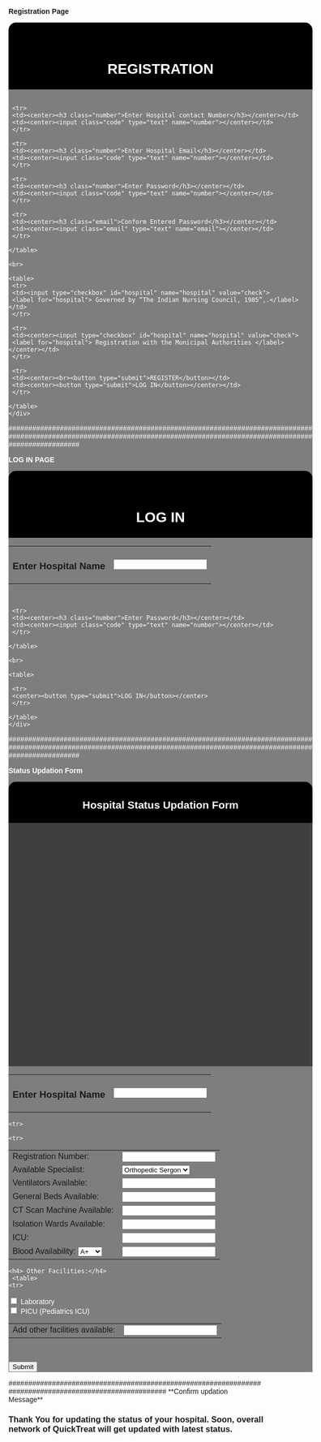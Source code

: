 **Registration Page**

<!doctype html>
<html>
 <head>
  <title> QuickTreat</title>
  <style type="text/css">
  {
  margin:0;
  padding:0;
  }
  body
  {
  background-image:url(wallpaper.jpg);
  background-position:center;
  background-size:cover;
  font-family:sans-serif;
  margin-top:40px;
  }
  .regform{
  width:600px;
  background-color:rgb(0,0,0,6);
  margin:auto;
  color:#FFFFFF;
  padding:5px 0px 5px 0px;
  text-align:center;
  border-radius:15px 15px 0px 0px;
  }
  .main
  {
  background-color:rgb(0,0,0,0.5);
  width:600px;
  margin:auto;
  color:#FFFFFF;
  }
  
  </style>
 </head>
 <body>
  <div class="regform">
  <center><h1><br>REGISTRATION</h1></center>
  </div>
  <div class="main">
   <form>
   <table background >
    <div id="name">
	<br>
	 <tr>
	 <td><center><h3 class="name">Enter Hospital Name</h3></center></td>
	 <td><center><input class="name" type="text" name="name"></center></td>
	 </tr>
	 
	 <tr>
	 <td><center><h3 class="number">Enter Hospital contact Number</h3></center></td>
	 <td><center><input class="code" type="text" name="number"></center></td>
	 </tr>	
	 
     <tr>
	 <td><center><h3 class="number">Enter Hospital Email</h3></center></td>
	 <td><center><input class="code" type="text" name="number"></center></td>
	 </tr>
	 
	 <tr>
	 <td><center><h3 class="number">Enter Password</h3></center></td>
	 <td><center><input class="code" type="text" name="number"></center></td>
	 </tr>
	 
	 <tr>
	 <td><center><h3 class="email">Conform Entered Password</h3></center></td>
	 <td><center><input class="email" type="text" name="email"></center></td>
	 </tr>
	 
   	</table>
	
	<br>
	
	<table> 
	 <tr>
	 <td><input type="checkbox" id="hospital" name="hospital" value="check">
     <label for="hospital"> Governed by “The Indian Nursing Council, 1985”,.</label></td>
	 </tr>

	 <tr>
	 <td><center><input type="checkbox" id="hospital" name="hospital" value="check">
     <label for="hospital"> Registration with the Municipal Authorities </label></center></td>
	 </tr>
	
	 <tr>
	 <td><center><br><button type="submit">REGISTER</button></td>
	 <td><center><button type="submit">LOG IN</button></center></td>
	 </tr>
	 
	</table>
    </div>
   </form>   
  </div>   
 </body> 
</html>


############################################################################################################################################################################

**LOG IN PAGE**

<!doctype html>
<html>
 <head>
  <title> QuickTreat</title>
  <style type="text/css">
  {
  margin:0;
  padding:0;
  }
  body
  {
  background-image:url(wallpaper.jpg);
  background-position:center;
  background-size:cover;
  font-family:sans-serif;
  margin-top:40px;
  }
  .regform{
  width:600px;
  background-color:rgb(0,0,0,6);
  margin:auto;
  color:#FFFFFF;
  padding:5px 0px 5px 0px;
  text-align:center;
  border-radius:15px 15px 0px 0px;
  }
  .main
  {
  background-color:rgb(0,0,0,0.5);
  width:600px;
  margin:auto;
  color:#FFFFFF;
  }
  
  </style>
 </head>
 <body>
  <div class="regform">
  <center><h1><br>LOG IN</h1></center>
  </div>
  <div class="main">
   <form>
   <table background >
    <div id="name">
	<br>
	 <tr>
	 <td><center><h3 class="name">Enter Hospital Name</h3></center></td>
	 <td><center><input class="name" type="text" name="name"></center></td>
	 </tr>
	 
	 
	 <tr>
	 <td><center><h3 class="number">Enter Password</h3></center></td>
	 <td><center><input class="code" type="text" name="number"></center></td>
	 </tr>
	 
   	</table>
	
	<br>
	
	<table> 
	 
	 <tr>
	 <center><button type="submit">LOG IN</button></center>
	 </tr>
	 
	</table>
    </div>
   </form>   
  </div>   
 </body> 
</html>  
 
 
############################################################################################################################################################################
 
 **Status Updation Form**
 
 <!DOCTYPE html>
<html>

<head>
  <title>QuickTreat</title>
  <style type="text/css">
  {
  margin:0;
  padding:0;
  }
  body
  {
  background-image:url(Background.jpg);
  background-position:center;
  background-size:cover;
  font-family:sans-serif;
  margin-top:40px;
  }
  .updtform{
  width:600px;
  background-color:rgb(0,0,0,6);
  margin:auto;
  color:#FFFFFF;
  padding:5px 0px 5px 0px;
  text-align:center;
  border-radius:15px 15px 0px 0px;
  }
  .content
  {
  background-color:rgb(0,0,0,0.5);
  width:600px;
  height: 450px;
  padding:25px 0px 5px 0px;
  margin:auto;
  color:#FFFFFF;
  }
  
  </style>
</head>
<body>
  <div class="updtform">
<h2>Hospital Status Updation Form</h2>
</div>
<div class="content">
<form action="confirmupdation.html"><center>
  <table background >
    <div id="name">
  
<tr>
 <td> <label for="regnum">Registration Number: </label> </td>
  <td> <input type="text" id="regnum" name="regnum" > <br></td>
 </tr>
<tr>
     <td><label for="specialistavbl">Available Specialist: </label></td>
  <td><select name = "dropdown"> 
  <option value = "Orthopedic Sergon" selected>Orthopedic Sergon</option>
  <option value = "Eye Specialist">Eye Specialist</option>
  <option value = "NeuroSergon">NeuroSergon</option>  
  <option value = "Gynacologist">Gynacologist</option>
 <option value = "ENT">ENT Specialist</option></td>
  </tr>

 <tr>
   <td><label for="Ventilators">Ventilators Available: </label> </td>
   <td>  <input type="Number" id="ventnum" name="ventnum" > <br> </td>
    </tr>


    <tr>
 <td><label for="GenBeds">General Beds Available: </label> </td>
    <td> <input type="Number" id="bednum" name="bednum" ><br>  </td>
    </tr>
    <tr>
   <td><label for="ctscan">CT Scan Machine Available: </label> </td>
   <td>  <input type="Number" id="CTnum" name="CTtnum" > <br> </td>
    </tr>

    <tr>
   <td> <label for="Isolatward">Isolation Wards Available: </label></td>
    <td><input type="Number" id="isonum" name="isonum" ><br> </td>
</tr>
<tr>
     <td><label for="ICU">ICU: </label></td>
    
  <td><input type="Number" id="icu1num" name="icu1num" ><br> </td>
     </tr>
     

  <tr>
     <td><label for="specialistavbl">Blood Availability: </label>
      <select name = "dropdown"> 
  <option value = "a" >A+</option>
  <option value = "b">A-</option>
  <option value = "c">B+</option>
  <option value = "c">B-</option> 
  <option value = "c">AB+</option> 
  <option value = "c">AB-</option> 
  <option value = "c">O+</option> 
  <option value = "c">O-</option>  </td>
  <td> <input type="Number" id="Blood" name="Blood" ><br>  </td>

  </tr>
     </table>

    <h4> Other Facilities:</h4>
     <table>
    <tr>
<td><input type="checkbox" id="Facility2" name="Facility2" value="Laboratory"></td>
  <td><label for="Facility2"> Laboratory</label><br></td>
 </tr>
 <tr>
 <td> <input type="checkbox" id="Facility3" name="Facility3" value="  PICU (Pediatrics ICU)"></td>
 <td> <label for="Facility3">   PICU (Pediatrics ICU)</label><br></td>
</tr>
 </table>
 <table>
  <tr>
  <td><label for="addfacility">Add other facilities available: </label> </td>
  <td> <input type="text" id="addfacility" name="addfacility" > <br></td>
</tr>
</table>
  <br>


   <input type="submit" value="Submit"><br>

  </center>
</div>
</form> 
</div>
</body>
</html>
########################################################################################################
**Confirm updation Message**

<!DOCTYPE html>
<html>
<head>
	<title>QuickTreat</title>
</head>
<body>
<h3> Thank You for updating the status of your hospital. Soon, overall network of QuickTreat will get updated with latest status.</h3>
</body>
</html>

 



